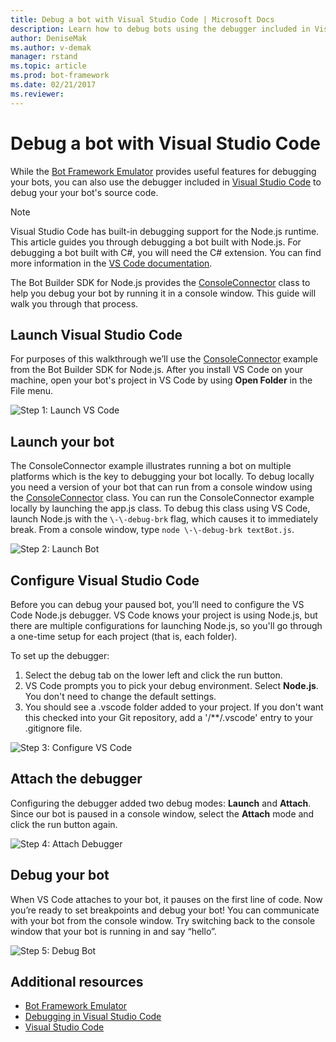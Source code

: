 ```yaml
---
title: Debug a bot with Visual Studio Code | Microsoft Docs
description: Learn how to debug bots using the debugger included in Visual Studio Code and the Bot Builder SDK for Node.js. This method does not require installing the Bot Framework Emulator.
author: DeniseMak
ms.author: v-demak
manager: rstand
ms.topic: article
ms.prod: bot-framework
ms.date: 02/21/2017
ms.reviewer: 
---
```


# Debug a bot with Visual Studio Code

While the [Bot Framework Emulator](~/debug-bots-emulator.md) provides useful features for debugging your bots, you can also use the debugger included in [Visual Studio Code](https://code.visualstudio.com/) to debug your your bot's source code. 

> [!NOTE]
> Visual Studio Code has built-in debugging support for the Node.js runtime. 
> This article guides you through debugging a bot built with Node.js. For debugging a bot built with C#, you will need the C# extension. You can find more information in the [VS Code documentation][VSCodeDebug]. 

The Bot Builder SDK for Node.js provides the [ConsoleConnector][ConsoleConnector] class to help you debug your bot by running it in a console window. This guide will walk you through that process.

## Launch Visual Studio Code

For purposes of this walkthrough we’ll use the [ConsoleConnector](https://github.com/Microsoft/BotBuilder/tree/master/Node/examples/hello-ConsoleConnector) example from the Bot Builder SDK for Node.js. After you install VS Code on your machine, open your bot's project in VS Code by using **Open Folder** in the File menu.

![Step 1: Launch VS Code](~/media/debug-vscode/builder-debug-step1.png)

## Launch your bot

The ConsoleConnector example illustrates running a bot on multiple platforms which is the key to debugging your bot locally. To debug locally you need a version of your bot that can run from a console window using the [ConsoleConnector][ConsoleConnector] class. You can run the  ConsoleConnector example locally by launching the app.js class. To debug this class using VS Code, launch Node.js with the `\-\-debug-brk` flag, which causes it to immediately break. From a console window, type `node \-\-debug-brk textBot.js`.

![Step 2: Launch Bot](~/media/debug-vscode/builder-debug-step2.png)

## Configure Visual Studio Code

Before you can debug your paused bot, you’ll need to configure the VS Code Node.js debugger. VS Code knows your project is using Node.js, but there are multiple configurations for launching Node.js, so you'll go through a one-time setup for each project (that is, each folder).  

To set up the debugger:
1. Select the debug tab on the lower left and click the run button. 
2. VS Code prompts you to pick your debug environment. Select **Node.js**. You don't need to change the default settings.
3. You should see a .vscode folder added to your project. If you don't want this checked into your Git repository, add a '/**/.vscode' entry to your .gitignore file.

![Step 3: Configure VS Code](~/media/debug-vscode/builder-debug-step3.png)

## Attach the debugger

Configuring the debugger added two debug modes: **Launch** and **Attach**. Since our bot is paused in a console window, select the **Attach** mode and click the run button again.

![Step 4: Attach Debugger](~/media/debug-vscode/builder-debug-step4.png)

## Debug your bot

When VS Code attaches to your bot, it pauses on the first line of code. Now you’re ready to set breakpoints and debug your bot! 
You can communicate with your bot from the console window. Try switching back to the console window that your bot is running in and say “hello”.

![Step 5: Debug Bot](~/media/debug-vscode/builder-debug-step5.png)

## Additional resources

* [Bot Framework Emulator](~/debug-bots-emulator.md)
* [Debugging in Visual Studio Code][VSCodeDebug]
* [Visual Studio Code](https://code.visualstudio.com/)

[ConsoleConnector]: https://docs.botframework.com/en-us/node/builder/chat-reference/classes/_botbuilder_d_.consoleconnector.html

[VSCodeDebug]: https://code.visualstudio.com/docs/editor/debugging
